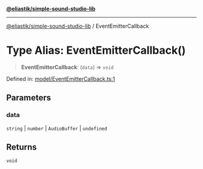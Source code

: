 [**@eliastik/simple-sound-studio-lib**](../README.md)

***

[@eliastik/simple-sound-studio-lib](../globals.md) / EventEmitterCallback

# Type Alias: EventEmitterCallback()

> **EventEmitterCallback**: (`data`) => `void`

Defined in: [model/EventEmitterCallback.ts:1](https://github.com/Eliastik/simple-sound-studio-lib/blob/e2381543acd624d47bf0e56bee059ac07e0632f6/lib/model/EventEmitterCallback.ts#L1)

## Parameters

### data

`string` | `number` | `AudioBuffer` | `undefined`

## Returns

`void`
